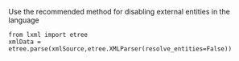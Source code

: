 Use the recommended method for disabling external entities in the language      
```
from lxml import etree
xmlData = etree.parse(xmlSource,etree.XMLParser(resolve_entities=False))
```